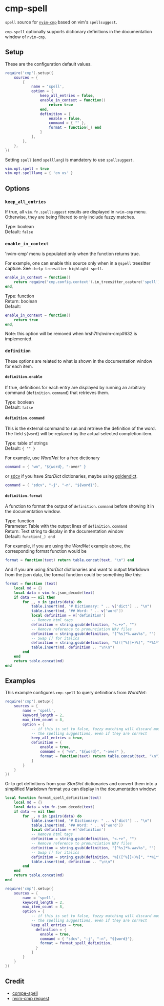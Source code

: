# cmp-spell

`spell` source for [`nvim-cmp`](https://github.com/hrsh7th/nvim-cmp) based on vim's `spellsuggest`.

`cmp-spell` optionally supports dictionary definitions in the documentation window of `nvim-cmp`.

## Setup

These are the configuration default values.

```lua
require('cmp').setup({
    sources = {
        {
            name = 'spell',
            option = {
                keep_all_entries = false,
                enable_in_context = function()
                    return true
                end,
                definition = {
                    enable = false,
                    command = { "" },
                    format = function(_) end
                }
            },
        },
    },
})
```

Setting `spell` (and `spelllang`) is mandatory to use `spellsuggest`.

```lua
vim.opt.spell = true
vim.opt.spelllang = { 'en_us' }
```

## Options

### `keep_all_entries`

If true, all `vim.fn.spellsuggest` results are displayed in `nvim-cmp` menu. Otherwise, they are being filtered to only include fuzzy matches.

Type: boolean  
Default: `false`

### `enable_in_context`

'nvim-cmp' menu is populated only when the function returns true.

For example, one can enable this source only when in a `@spell` treesitter capture. See `:help treesitter-highlight-spell`.

```lua
enable_in_context = function()
    return require('cmp.config.context').in_treesitter_capture('spell')
end,
```

Type: function  
Return: boolean  
Default:

```lua
enable_in_context = function()
    return true
end,
```

Note: this option will be removed when hrsh7th/nvim-cmp#632 is implemented.

### `definition`

These options are related to what is shown in the documentation window for each item.

#### `definition.enable`

If true, definitions for each entry are displayed by running an arbitrary
command (`definition.command`) that retrieves them.

Type: boolean  
Default: `false`

#### `definition.command`

This is the external command to run and retrieve the definition of the word.
The field `${word}` will be replaced by the actual selected completion item.

Type: table of strings  
Default: `{ "" }`

For example, use *WordNet* for a free dictionary

```lua
command = { "wn", "${word}, "-over" }
```

or [sdcv](https://github.com/Dushistov/sdcv) if you have *StarDict*
dictionaries, maybe using [goldendict](https://github.com/xiaoyifang/goldendict-ng).

```lua
command = { "sdcv", "-j", "-n", "${word}"},
```

#### `definition.format`

A function to format the output of `definition.command` before showing it in
the documentation window.

Type: function  
Parameter: Table with the output lines of `definition.command`  
Return: Text string to display in the documentation window  
Default: `function(_) end`

For example, if you are using the *WordNet* example above, the corresponding
format function would be

```lua
format = function(text) return table.concat(text, "\n") end
```

And if you are using *StarDict* dictionaries and want to output Markdown from
the json data, the format function could be something like this:

```lua
format = function (text)
    local md = {}
    local data = vim.fn.json_decode(text)
    if data ~= nil then
        for _, v in ipairs(data) do
            table.insert(md, "# Dictionary: " .. v['dict'] .. "\n")
            table.insert(md, "## Word: " .. v['word'])
            local definition = v['definition']
            -- Remove html tags
            definition = string.gsub(definition, "<.+>", "")
            -- Remove reference to pronunciation WAV files
            definition = string.gsub(definition, "[^%s]*%.wav%s", "")
            -- Swap [] for italics
            definition = string.gsub(definition, "%[([^%]]+)%]", "*%1*")
            table.insert(md, definition .. "\n\n")
        end
    end
    return table.concat(md)
end
```

## Examples

This example configures `cmp-spell` to query definitions from *WordNet*:

```lua
require('cmp').setup({
    sources = {
        name = 'spell',
        keyword_length = 2,
        max_item_count = 8,
        option = {
            -- if this is set to false, fuzzy matching will discard most of
            -- the spelling suggestions, even if they are correct
            keep_all_entries = true,
            definition = {
                enable = true,
                command = { "wn", "${word}", "-over" },
                format = function(text) return table.concat(text, "\n") end
            }
        }
    }
})
```

Or to get definitions from your *StarDict* dictionaries and convert them into
a simplified Markdown format you can display in the documentation window:

```lua
local function format_spell_definition(text)
    local md = {}
    local data = vim.fn.json_decode(text)
    if data ~= nil then
        for _, v in ipairs(data) do
            table.insert(md, "# Dictionary: " .. v['dict'] .. "\n")
            table.insert(md, "## Word: " .. v['word'])
            local definition = v['definition']
            -- Remove html tags
            definition = string.gsub(definition, "<.+>", "")
            -- Remove reference to pronunciation WAV files
            definition = string.gsub(definition, "[^%s]*%.wav%s", "")
            -- Swap [] for italics
            definition = string.gsub(definition, "%[([^%]]+)%]", "*%1*")
            table.insert(md, definition .. "\n\n")
        end
    end
    return table.concat(md)
end

require('cmp').setup({
    sources = {
        name = 'spell',
        keyword_length = 2,
        max_item_count = 8,
        option = {
            -- if this is set to false, fuzzy matching will discard most of
            -- the spelling suggestions, even if they are correct
            keep_all_entries = true,
              definition = {
                enable = true,
                command = { "sdcv", "-j", "-n", "${word}"},
                format = format_spell_definition,
              }
            }
        }
    }
})
```


## Credit

- [compe-spell](https://github.com/hrsh7th/nvim-compe/blob/master/lua/compe_spell/init.lua)
- [nvim-cmp request](https://github.com/hrsh7th/nvim-cmp/issues/69)
